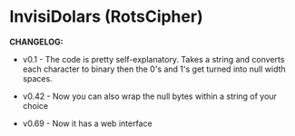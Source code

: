 # InvisiDolars (RotsCipher)

**CHANGELOG:**

* v0.1 - The code is pretty self-explanatory. Takes a string and converts each character to binary then the 0's and 1's get turned into null width spaces.

* v0.42 - Now you can also wrap the null bytes within a string of your choice

* v0.69 - Now it has a web interface

